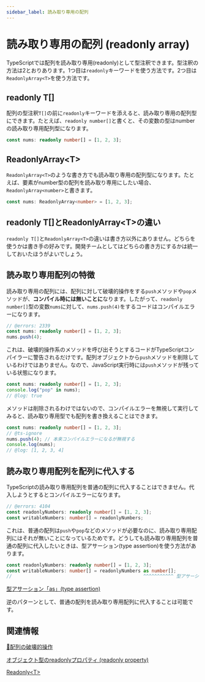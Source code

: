 ```yaml
---
sidebar_label: 読み取り専用の配列
---
```


# 読み取り専用の配列 (readonly array)

TypeScriptでは配列を読み取り専用(readonly)として型注釈できます。型注釈の方法は2とおりあります。1つ目は`readonly`キーワードを使う方法です。2つ目は`ReadonlyArray<T>`を使う方法です。

## readonly T\[]

配列の型注釈`T[]`の前に`readonly`キーワードを添えると、読み取り専用の配列型にできます。たとえば、`readonly number[]`と書くと、その変数の型はnumberの読み取り専用配列型になります。

```ts
const nums: readonly number[] = [1, 2, 3];
```

## ReadonlyArray&lt;T>

`ReadonlyArray<T>`のような書き方でも読み取り専用の配列型になります。たとえば、要素がnumber型の配列を読み取り専用にしたい場合、`ReadonlyArray<number>`と書きます。

```ts
const nums: ReadonlyArray<number> = [1, 2, 3];
```

## readonly T\[]とReadonlyArray&lt;T>の違い

`readonly T[]`と`ReadonlyArray<T>`の違いは書き方以外にありません。どちらを使うかは書き手の好みです。開発チームとしてはどちらの書き方にするかは統一しておいたほうがよいでしょう。

## 読み取り専用配列の特徴

読み取り専用の配列には、配列に対して破壊的操作をする`push`メソッドや`pop`メソッドが、**コンパイル時には無いことに**なります。したがって、`readonly number[]`型の変数`nums`に対して、`nums.push(4)`をするコードはコンパイルエラーになります。

```ts twoslash
// @errors: 2339
const nums: readonly number[] = [1, 2, 3];
nums.push(4);
```

これは、破壊的操作系のメソッドを呼び出そうとするコードがTypeScriptコンパイラーに警告されるだけです。配列オブジェクトから`push`メソッドを削除しているわけではありません。なので、JavaScript実行時には`push`メソッドが残っている状態になります。

```ts twoslash
const nums: readonly number[] = [1, 2, 3];
console.log("pop" in nums);
// @log: true
```

メソッドは削除されるわけではないので、コンパイルエラーを無視して実行してみると、読み取り専用型でも配列を書き換えることはできます。

```ts twoslash
const nums: readonly number[] = [1, 2, 3];
// @ts-ignore
nums.push(4); // 本来コンパイルエラーになるが無視する
console.log(nums);
// @log: [1, 2, 3, 4]
```

## 読み取り専用配列を配列に代入する

TypeScriptの読み取り専用配列を普通の配列に代入することはできません。代入しようとするとコンパイルエラーになります。

```ts twoslash
// @errors: 4104
const readonlyNumbers: readonly number[] = [1, 2, 3];
const writableNumbers: number[] = readonlyNumbers;
```

これは、普通の配列は`push`や`pop`などのメソッドが必要なのに、読み取り専用配列にはそれが無いことになっているためです。どうしても読み取り専用配列を普通の配列に代入したいときは、型アサーション(type assertion)を使う方法があります。

```ts
const readonlyNumbers: readonly number[] = [1, 2, 3];
const writableNumbers: number[] = readonlyNumbers as number[];
//                                                ^^^^^^^^^^^ 型アサーション
```

[型アサーション「as」(type assertion)](../type-assertion-as.md)

逆のパターンとして、普通の配列を読み取り専用配列に代入することは可能です。

## 関連情報

[🚧配列の破壊的操作](array-operations.md)

[オブジェクト型のreadonlyプロパティ (readonly property)](../object/readonly-property.md)

[Readonly&lt;T>](../../type-reuse/utility-types/readonly.md)
